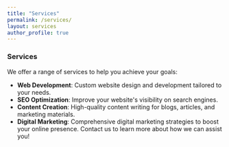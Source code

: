 ```yaml
---
title: "Services"
permalink: /services/
layout: services
author_profile: true
---
```


### Services

We offer a range of services to help you achieve your goals:

- **Web Development**: Custom website design and development tailored to your needs.
- **SEO Optimization**: Improve your website's visibility on search engines.
- **Content Creation**: High-quality content writing for blogs, articles, and marketing materials.
- **Digital Marketing**: Comprehensive digital marketing strategies to boost your online presence.
  Contact us to learn more about how we can assist you!
